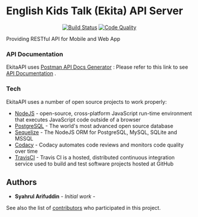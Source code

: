 # English Kids Talk (Ekita) API Server

<p align="center">
<a href="https://travis-ci.com/bossyahrul/EnglishKidsTalkAPI"><img src="https://travis-ci.com/bossyahrul/EnglishKidsTalkAPI.svg?branch=master" alt="Build Status"></a>
<a href="https://www.codacy.com/app/syahrulak98/EnglishKidsTalkAPI?utm_source=github.com&amp;utm_medium=referral&amp;utm_content=bossyahrul/EnglishKidsTalkAPI&amp;utm_campaign=Badge_Grade"><img src="https://api.codacy.com/project/badge/Grade/05cc504b3d6245d4b1d6b4be98a4e1ca" alt="Code Quality"></a>
</p>

Providing RESTful API for Mobile and Web App
### API Documentation

EkitaAPI uses [Postman API Docs Generator](https://documenter.getpostman.org) :
Please refer to this link to see [API Documentation](https://documenter.getpostman.com/view/3186416/RWgwQvKL) .

### Tech

EkitaAPI uses a number of open source projects to work properly:

* [NodeJS](http://nodejs.org) - open-source, cross-platform JavaScript run-time environment that executes JavaScript code outside of a browser
* [PostgreSQL](http://postgresql.org) - The world's most advanced open source database
* [Sequelize](http://docs.sequelizejs.com) - The NodeJS ORM for PostgreSQL, MySQL, SQLite and MSSQL
* [Codacy](http://codacy.com) - Codacy automates code reviews and monitors code quality over time
* [TravisCI](http://travis-ci.org) - Travis CI is a hosted, distributed continuous integration service used to build and test software projects hosted at GitHub

## Authors

* **Syahrul Arifuddin** - *Initial work* - 

See also the list of [contributors](https://github.com/bossyahrul/EnglishKidsTalkAPI/graphs/contributors) who participated in this project.
